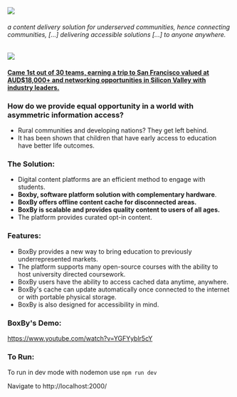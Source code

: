 ![](https://raw.githubusercontent.com/yongjiajun/BoxBy/master/client/assets/EduBox3.png)

###### a content delivery solution for underserved communities, hence connecting communities, [...] delivering accessible solutions [...] to anyone anywhere.

![](https://scontent.fmel5-1.fna.fbcdn.net/v/t1.15752-9/67648412_2272470652860973_7866805035865210880_n.jpg?_nc_cat=101&_nc_oc=AQk7Q4zeEapJZWs6uj4_Oz_sLd6zsZoUZtOCSbYAdmeopK72beEPAI2ltuY_8bnMe0I&_nc_ht=scontent.fmel5-1.fna&oh=2daab5c73f94de58c372fdfd7ba24633&oe=5DA1657B)

#### [Came 1st out of 30 teams, earning a trip to San Francisco valued at AUD$18,000+ and networking opportunities in Silicon Valley with industry leaders.](https://sites.rmit.edu.au/itshackathon/files/2019/07/WIN.jpg) 

### How do we provide equal opportunity in a world with asymmetric information access?

- Rural communities and developing nations? They get left behind.
- It has been shown that children that have early access to education have better life outcomes.

### The Solution:

- Digital content platforms are an efficient method to engage with students.
- **Boxby, software platform solution with complementary hardware**.
- **BoxBy offers offline content cache for disconnected areas.**
- **BoxBy is scalable and provides quality content to users of all ages.**
- The platform provides curated opt-in content.

### Features:

- BoxBy provides a new way to bring education to previously underrepresented markets.
- The platform supports many open-source courses with the ability to host university directed coursework.
- BoxBy users have the ability to access cached data anytime, anywhere.
- BoxBy's cache can update automatically once connected to the internet or with portable physical storage.
- BoxBy is also designed for accessibility in mind.

### BoxBy's Demo:

https://www.youtube.com/watch?v=YGFYyblr5cY

### To Run:

To run in dev mode with nodemon use
```npm run dev```

Navigate to http://localhost:2000/
